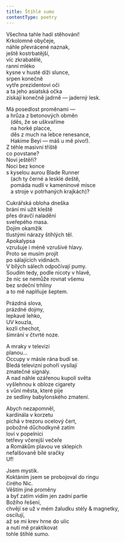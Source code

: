 ```yaml
---
title: Štíhlé sumo
contentType: poetry
---
```


<section>

Všechna tahle hadí stěhování!  
Krkolomné obyčeje,  
náhle převrácené naznak,  
ještě kostrbatější,  
víc zkrabatělé,  
ranní mléko  
kysne v husté díži slunce,  
srpen konečně  
vytře prezidentovi oči  
a ta jeho asiatská očka  
získají konečně jadrně — jaderný lesk.

</section>

<section>

Má posedlost proměnami —  
a hrůza z betonových obměn  
   (děs, že se uškvaříme  
   na horké placce,  
   děs z much na lebce renesance,  
   Hakime Beyi — máš u mě pivo!).  
Z téhle masivní tříště  
co povstane?  
Noví ještěři?  
Noci bez konce  
s kyselou aurou Blade Runner  
   (ach ty černé a lesklé deště,  
   pomáda nudlí v kameninové misce  
   a stroje v potrhaných krajkách)?

</section>

<section>

Cukrářská obloha dneška  
brání mi užít kleště  
přes dravčí naladění  
sveřepého masa.  
Dojím okamžik  
tlustými nárazy štíhlých těl.  
Apokalypsa  
vzrušuje i méně vzrušivé hlavy.  
Proto se musím projít  
po sálajících vidinách.  
V bílých sálech odpočívají pumy.  
Soudím tedy, podle nicoty v hlavě,  
že nic se nemůže rovnat všemu  
bez srdeční trhliny  
a to mě naplňuje šeptem.

</section>

<section>

Prázdná slova,  
prázdné dojmy,  
lepkavé lehko,  
UV kouzla,  
kozlí chechot,  
šimrání v čtvrté noze.

</section>

<section>

A mraky v televizi  
planou…  
Occupy v másle rána budí se.  
Bledá televizní pohoří vysílají  
zmatečné signály.  
A nad náhle ozářenou kupolí světa  
vyšlehnou k obloze cigarety  
s vůní města, které pije  
ze sedliny babylonského zmatení.

</section>

<section>

Abych nezapomněl,  
kardinála v korzetu  
píchá v trezoru ocelový čert,  
pobožné důchodkyně zatím  
loví v popelnici  
tetřevy včerejší večeře  
a Romákům plavou ve sklepích  
nefalšovaně bílé sračky  
Uf!

</section>

<section>

Jsem mystik.  
Koktáním jsem se probojoval do ringu  
čirého Nic.  
Věštím jiné proměny  
a byť zatím vidím jen zadní partie  
Božího řešení,  
chvějí se už v mém žaludku stély & magnetky,  
oscilují,  
až se mi krev hrne do ulic  
a nutí mě praktikovat  
tohle štíhlé sumo.

</section>
